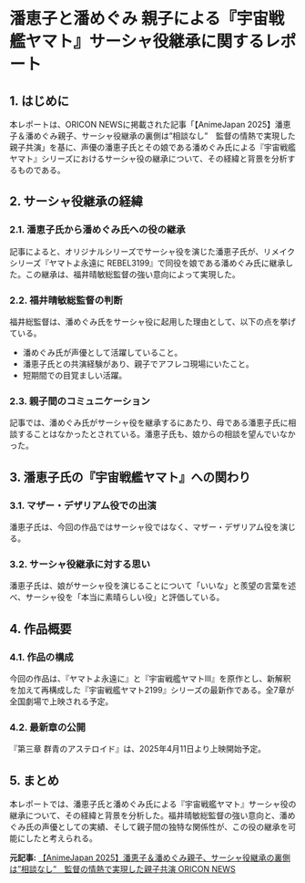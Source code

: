 # 潘恵子と潘めぐみ 親子による『宇宙戦艦ヤマト』サーシャ役継承に関するレポート

## 1. はじめに

本レポートは、ORICON NEWSに掲載された記事「【AnimeJapan 2025】潘恵子＆潘めぐみ親子、サーシャ役継承の裏側は”相談なし”　監督の情熱で実現した親子共演」を基に、声優の潘恵子氏とその娘である潘めぐみ氏による『宇宙戦艦ヤマト』シリーズにおけるサーシャ役の継承について、その経緯と背景を分析するものである。

## 2. サーシャ役継承の経緯

### 2.1. 潘恵子氏から潘めぐみ氏への役の継承

記事によると、オリジナルシリーズでサーシャ役を演じた潘恵子氏が、リメイクシリーズ『ヤマトよ永遠に REBEL3199』で同役を娘である潘めぐみ氏に継承した。この継承は、福井晴敏総監督の強い意向によって実現した。

### 2.2. 福井晴敏総監督の判断

福井総監督は、潘めぐみ氏をサーシャ役に起用した理由として、以下の点を挙げている。

* 潘めぐみ氏が声優として活躍していること。
* 潘恵子氏との共演経験があり、親子でアフレコ現場にいたこと。
* 短期間での目覚ましい活躍。

### 2.3. 親子間のコミュニケーション

記事では、潘めぐみ氏がサーシャ役を継承するにあたり、母である潘恵子氏に相談することはなかったとされている。潘恵子氏も、娘からの相談を望んでいなかった。

## 3. 潘恵子氏の『宇宙戦艦ヤマト』への関わり

### 3.1. マザー・デザリアム役での出演

潘恵子氏は、今回の作品ではサーシャ役ではなく、マザー・デザリアム役を演じる。

### 3.2. サーシャ役継承に対する思い

潘恵子氏は、娘がサーシャ役を演じることについて「いいな」と羨望の言葉を述べ、サーシャ役を「本当に素晴らしい役」と評価している。

## 4. 作品概要

### 4.1. 作品の構成

今回の作品は、『ヤマトよ永遠に』と『宇宙戦艦ヤマトIII』を原作とし、新解釈を加えて再構成した『宇宙戦艦ヤマト2199』シリーズの最新作である。全7章が全国劇場で上映される予定。

### 4.2. 最新章の公開

『第三章 群青のアステロイド』は、2025年4月11日より上映開始予定。

## 5. まとめ

本レポートでは、潘恵子氏と潘めぐみ氏による『宇宙戦艦ヤマト』サーシャ役の継承について、その経緯と背景を分析した。福井晴敏総監督の強い意向と、潘めぐみ氏の声優としての実績、そして親子間の独特な関係性が、この役の継承を可能にしたと考えられる。



**元記事:** [【AnimeJapan 2025】潘恵子＆潘めぐみ親子、サーシャ役継承の裏側は”相談なし”　監督の情熱で実現した親子共演 ORICON NEWS](https://www.oricon.co.jp/news/2375207/full/)
